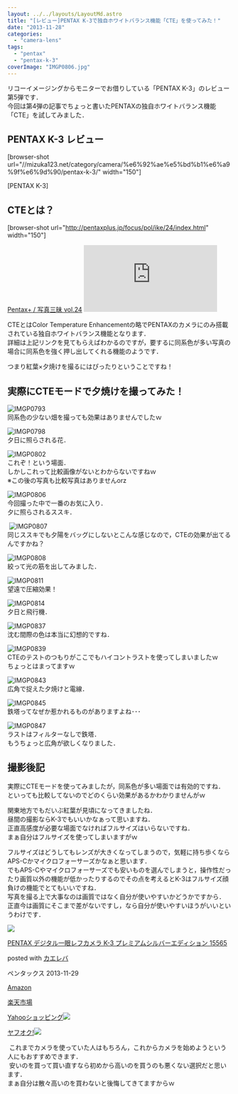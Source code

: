```yaml
---
layout: ../../layouts/LayoutMd.astro
title: "[レビュー]PENTAX K-3で独自ホワイトバランス機能「CTE」を使ってみた！"
date: "2013-11-28"
categories: 
  - "camera-lens"
tags: 
  - "pentax"
  - "pentax-k-3"
coverImage: "IMGP0806.jpg"
---
```


リコーイメージングからモニターでお借りしている「PENTAX K-3」のレビュー第5弾です．  
今回は第4弾の記事でちょっと書いたPENTAXの独自ホワイトバランス機能「CTE」を試してみました．

## PENTAX K-3 レビュー

\[browser-shot url="//mizuka123.net/category/camera/%e6%92%ae%e5%bd%b1%e6%a9%9f%e6%9d%90/pentax-k-3/" width="150"\]

[PENTAX K-3]

## CTEとは？

\[browser-shot url="http://pentaxplus.jp/focus/pol/ike/24/index.html" width="150"\]

[Pentax+ / 写真三昧 vol.24](http://pentaxplus.jp/focus/pol/ike/24/index.html) [![](http://b.hatena.ne.jp/entry/image/http://pentaxplus.jp/focus/pol/ike/24/index.html)](http://b.hatena.ne.jp/entry/http://pentaxplus.jp/focus/pol/ike/24/index.html)

CTEとはColor Temperature Enhancementの略でPENTAXのカメラにのみ搭載されている独自ホワイトバランス機能となります．  
詳細は上記リンクを見てもらえばわかるのですが，要するに同系色が多い写真の場合に同系色を強く押し出してくれる機能のようです．

つまり紅葉×夕焼けを撮るにはぴったりということですね！

## 実際にCTEモードで夕焼けを撮ってみた！

![IMGP0793](/archive/images/IMGP0793.jpg "IMGP0793.JPG")   
同系色の少ない畑を撮っても効果はありませんでしたｗ

![IMGP0798](/archive/images/IMGP0798.jpg "IMGP0798.JPG")   
夕日に照らされる花．

![IMGP0802](/archive/images/IMGP08021.jpg "IMGP0802.jpg")  
これぞ！という場面．  
しかしこれって比較画像がないとわからないですねｗ  
※この後の写真も比較写真はありませんorz

![IMGP0806](/archive/images/IMGP0806.jpg "IMGP0806.JPG")   
今回撮った中で一番のお気に入り．  
夕に照らされるススキ．

 ![IMGP0807](/archive/images/IMGP08072.jpg "IMGP0807.jpg")  
同じススキでも夕陽をバッグにしないとこんな感じなので，CTEの効果が出てるんですかね？

![IMGP0808](/archive/images/IMGP0808.jpg "IMGP0808.JPG")   
絞って光の筋を出してみました．

![IMGP0811](/archive/images/IMGP08112.jpg "IMGP0811.jpg")   
望遠で圧縮効果！

![IMGP0814](/archive/images/IMGP08141.jpg "IMGP0814.jpg")  
夕日と飛行機．

![IMGP0837](/archive/images/IMGP0837.jpg "IMGP0837.JPG")  
沈む間際の色は本当に幻想的ですね．

![IMGP0839](/archive/images/IMGP0839.jpg "IMGP0839.JPG")  
CTEのテストのつもりがここでもハイコントラストを使ってしまいましたｗ  
ちょっとはまってますｗ

![IMGP0843](/archive/images/IMGP0843.jpg "IMGP0843.JPG")   
広角で捉えた夕焼けと電線．

![IMGP0845](/archive/images/IMGP08451.jpg "IMGP0845.jpg")  
鉄塔ってなぜか惹かれるものがありますよね･･･

![IMGP0847](/archive/images/IMGP0847.jpg "IMGP0847.JPG")  
ラストはフィルターなしで鉄塔．  
もうちょっと広角が欲しくなりました．

## 撮影後記

実際にCTEモードを使ってみましたが，同系色が多い場面では有効的ですね．  
といっても比較してないのでどのくらい効果があるかわかりませんがｗ

関東地方でもだいぶ紅葉が見頃になってきましたね．  
昼間の撮影ならK-3でもいいかなぁって思いますね．  
正直高感度が必要な場面でなければフルサイズはいらないですね．  
まぁ自分はフルサイズを使ってしまいますがｗ

フルサイズはどうしてもレンズが大きくなってしまうので，気軽に持ち歩くならAPS-Cかマイクロフォーサーズかなぁと思います．  
でもAPS-Cやマイクロフォーサーズでも安いものを選んでしまうと，操作性だったり画質以外の機能が低かったりするのでその点を考えるとK-3はフルサイズ顔負けの機能でとてもいいですね．  
写真を撮る上で大事なのは画質ではなく自分が使いやすいかどうかですから．  
正直今は画質にそこまで差がないですし，なら自分が使いやすいほうがいいというわけです．

[![](/archive/images/619qVEcVjBL._SL160_.jpg)](https://www.amazon.co.jp/exec/obidos/ASIN/B00FP6BBHU/mizuka123-22/ref=nosim/)

[PENTAX デジタル一眼レフカメラ K-3 プレミアムシルバーエディション 15565](https://www.amazon.co.jp/exec/obidos/ASIN/B00FP6BBHU/mizuka123-22/ref=nosim/)

posted with [カエレバ](http://kaereba.com)

ペンタックス 2013-11-29

[Amazon](http://www.amazon.co.jp/gp/search?keywords=K-3%20%83%8D%81%5B%83p%83X%83Z%83%8C%83N%83%5E&__mk_ja_JP=%83J%83%5E%83J%83i&tag=mizuka123-22 "アマゾン")

[楽天市場](http://hb.afl.rakuten.co.jp/hgc/032b53ee.4b34c5ee.0f4a541e.f440145e/?pc=http%3A%2F%2Fsearch.rakuten.co.jp%2Fsearch%2Fmall%2FK-3%2520%25E3%2583%25AD%25E3%2583%25BC%25E3%2583%2591%25E3%2582%25B9%25E3%2582%25BB%25E3%2583%25AC%25E3%2582%25AF%25E3%2582%25BF%2F-%2Ff.1-p.1-s.1-sf.0-st.A-v.2%3Fx%3D0%26scid%3Daf_ich_link_urltxt%26m%3Dhttp%3A%2F%2Fm.rakuten.co.jp%2F "楽天市場")

[Yahooショッピング![](//ad.jp.ap.valuecommerce.com/servlet/gifbanner?sid=3066752&pid=881990642)](//ck.jp.ap.valuecommerce.com/servlet/referral?sid=3066752&pid=881990642&vc_url=http%3A%2F%2Fshopping.search.yahoo.co.jp%2Fsearch%3FuIv%3Don%26ei%3DUTF-8%26tab_ex%3Dcommerce%26slider%3D0%26va%3DK-3%2520%25E3%2583%25AD%25E3%2583%25BC%25E3%2583%2591%25E3%2582%25B9%25E3%2582%25BB%25E3%2583%25AC%25E3%2582%25AF%25E3%2582%25BF "Yahooショッピング")

[ヤフオク!![](//ad.jp.ap.valuecommerce.com/servlet/gifbanner?sid=3066752&pid=881990645)](//ck.jp.ap.valuecommerce.com/servlet/referral?sid=3066752&pid=881990645&vc_url=http%3A%2F%2Fauctions.search.yahoo.co.jp%2Fsearch%3Fvo%3D%26ve%3D%26auccat%3D0%26aucminprice%3D%26aucmaxprice%3D%26aucmin_bidorbuy_price%3D%26aucmax_bidorbuy_price%3D%26loc_cd%3D0%26abatch%3D0%26istatus%3D0%26filtered%3D1%26ei%3DUTF-8%26tab_ex%3Dcommerce%26va%3DK-3%2520%25E3%2583%25AD%25E3%2583%25BC%25E3%2583%2591%25E3%2582%25B9%25E3%2582%25BB%25E3%2583%25AC%25E3%2582%25AF%25E3%2582%25BF "ヤフオク!")

 これまでカメラを使っていた人はもちろん，これからカメラを始めようという人にもおすすめできます．  
 安いのを買って買い直すなら初めから高いのを買うのも悪くない選択だと思います．  
まぁ自分は散々高いのを買わないと後悔してきてますからｗ
